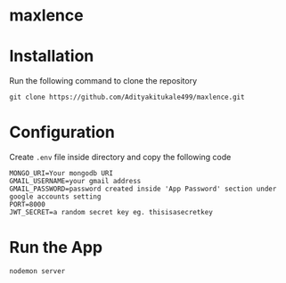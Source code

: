 # maxlence
# Installation
Run the following command to clone the repository
```
git clone https://github.com/Adityakitukale499/maxlence.git
```
# Configuration
Create ```.env``` file inside directory and copy the following code

```
MONGO_URI=Your mongodb URI
GMAIL_USERNAME=your gmail address 
GMAIL_PASSWORD=password created inside 'App Password' section under google accounts setting
PORT=8000
JWT_SECRET=a random secret key eg. thisisasecretkey
```
# Run the App
```
nodemon server
```



